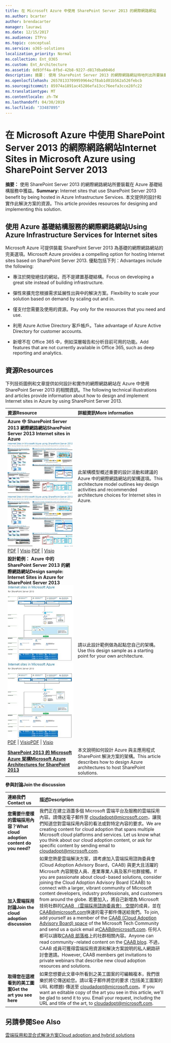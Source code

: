 ```yaml
---
title: 在 Microsoft Azure 中使用 SharePoint Server 2013 的網際網路網站
ms.author: bcarter
author: brendacarter
manager: laurawi
ms.date: 12/15/2017
ms.audience: ITPro
ms.topic: conceptual
ms.service: o365-solutions
localization_priority: Normal
ms.collection: Ent_O365
ms.custom: Ent_Architecture
ms.assetid: 0d93ff4a-8fbd-42b8-9227-d817dba0046d
description: 摘要： 使用 SharePoint Server 2013 的網際網路網站特地列出所要裝載在 Azure 基礎結構服務中。 本文提供的設計和實作此解決方案的資源。
ms.openlocfilehash: 26578133709959964e2f8ab1d01b562a526febcb
ms.sourcegitcommit: 85974a1891ac45286efa13cc76eefa3cce28fc22
ms.translationtype: MT
ms.contentlocale: zh-TW
ms.lasthandoff: 04/30/2019
ms.locfileid: "33487895"
---
```

# <a name="internet-sites-in-microsoft-azure-using-sharepoint-server-2013"></a><span data-ttu-id="1e037-104">在 Microsoft Azure 中使用 SharePoint Server 2013 的網際網路網站</span><span class="sxs-lookup"><span data-stu-id="1e037-104">Internet Sites in Microsoft Azure using SharePoint Server 2013</span></span>

 <span data-ttu-id="1e037-105">**摘要：** 使用 SharePoint Server 2013 的網際網路網站所要裝載在 Azure 基礎結構服務中獲益。</span><span class="sxs-lookup"><span data-stu-id="1e037-105">**Summary:** Internet sites that use SharePoint Server 2013 benefit by being hosted in Azure Infrastructure Services.</span></span> <span data-ttu-id="1e037-106">本文提供的設計和實作此解決方案的資源。</span><span class="sxs-lookup"><span data-stu-id="1e037-106">This article provides resources for designing and implementing this solution.</span></span>
  
## <a name="using-azure-infrastructure-services-for-internet-sites"></a><span data-ttu-id="1e037-107">使用 Azure 基礎結構服務的網際網路網站</span><span class="sxs-lookup"><span data-stu-id="1e037-107">Using Azure Infrastructure Services for Internet sites</span></span>

<span data-ttu-id="1e037-108">Microsoft Azure 可提供裝載 SharePoint Server 2013 為基礎的網際網路網站的完美選項。</span><span class="sxs-lookup"><span data-stu-id="1e037-108">Microsoft Azure provides a compelling option for hosting Internet sites based on SharePoint Server 2013.</span></span> <span data-ttu-id="1e037-109">優點包括下列：</span><span class="sxs-lookup"><span data-stu-id="1e037-109">Advantages include the following:</span></span>
  
- <span data-ttu-id="1e037-110">專注於開發絕佳的網站，而不是建置基礎結構。</span><span class="sxs-lookup"><span data-stu-id="1e037-110">Focus on developing a great site instead of building infrastructure.</span></span>
    
- <span data-ttu-id="1e037-111">彈性來擴充您根據需求延展性出與中的解決方案。</span><span class="sxs-lookup"><span data-stu-id="1e037-111">Flexibility to scale your solution based on demand by scaling out and in.</span></span>
    
- <span data-ttu-id="1e037-112">僅支付您需要及使用的資源。</span><span class="sxs-lookup"><span data-stu-id="1e037-112">Pay only for the resources that you need and use.</span></span>
    
- <span data-ttu-id="1e037-113">利用 Azure Active Directory 客戶帳戶。</span><span class="sxs-lookup"><span data-stu-id="1e037-113">Take advantage of Azure Active Directory for customer accounts.</span></span>
    
- <span data-ttu-id="1e037-114">新增不在 Office 365 中，例如深層報告和分析目前可用的功能。</span><span class="sxs-lookup"><span data-stu-id="1e037-114">Add features that are not currently available in Office 365, such as deep reporting and analytics.</span></span>
    
## <a name="resources"></a><span data-ttu-id="1e037-115">資源</span><span class="sxs-lookup"><span data-stu-id="1e037-115">Resources</span></span>

<span data-ttu-id="1e037-116">下列技術圖例和文章提供如何設計和實作的網際網路網站在 Azure 中使用 SharePoint Server 2013 的相關資訊。</span><span class="sxs-lookup"><span data-stu-id="1e037-116">The following technical illustrations and articles provide information about how to design and implement Internet sites in Azure by using SharePoint Server 2013.</span></span>
  
|<span data-ttu-id="1e037-117">**資源**</span><span class="sxs-lookup"><span data-stu-id="1e037-117">**Resource**</span></span>|<span data-ttu-id="1e037-118">**詳細資訊**</span><span class="sxs-lookup"><span data-stu-id="1e037-118">**More information**</span></span>|
|:-----|:-----|
|<span data-ttu-id="1e037-119">**Azure 中 SharePoint Server 2013 網際網路網站**</span><span class="sxs-lookup"><span data-stu-id="1e037-119">**SharePoint Server 2013 Internet sites in Azure**</span></span> <br/> <span data-ttu-id="1e037-120">[![Azure 中使用 SharePoint 的網際網路網站影像](media/MS-AZ-SPInternetSites.jpg)          ](https://go.microsoft.com/fwlink/p/?LinkId=392552)</span><span class="sxs-lookup"><span data-stu-id="1e037-120">[![Image of Internet sites in Azure using SharePoint](media/MS-AZ-SPInternetSites.jpg)          ](https://go.microsoft.com/fwlink/p/?LinkId=392552)</span></span> <br/> <span data-ttu-id="1e037-121">[PDF](https://go.microsoft.com/fwlink/p/?LinkId=392552) \| [           ](https://go.microsoft.com/fwlink/p/?LinkId=392551) [Visio](https://go.microsoft.com/fwlink/p/?LinkId=392551)  </span><span class="sxs-lookup"><span data-stu-id="1e037-121">[PDF](https://go.microsoft.com/fwlink/p/?LinkId=392552)  \| [          ](https://go.microsoft.com/fwlink/p/?LinkId=392551)[Visio](https://go.microsoft.com/fwlink/p/?LinkId=392551)</span></span> <br/> |<span data-ttu-id="1e037-122">此架構模型概述重要的設計活動和建議的 Azure 中的網際網路網站的架構選項。</span><span class="sxs-lookup"><span data-stu-id="1e037-122">This architecture model outlines key design activities and recommended architecture choices for Internet sites in Azure.</span></span>  <br/> |
|<span data-ttu-id="1e037-123">**設計範例： Azure 中的 SharePoint Server 2013 的網際網路網站**</span><span class="sxs-lookup"><span data-stu-id="1e037-123">**Design sample: Internet Sites in Azure for SharePoint Server 2013**</span></span> <br/> <span data-ttu-id="1e037-124">[![設計範例影像：Microsoft Azure for SharePoint 2013 中的網際網路網站](media/MS-AZ-InternetSitesDesignSample.jpg)          ](https://go.microsoft.com/fwlink/p/?LinkId=392549)</span><span class="sxs-lookup"><span data-stu-id="1e037-124">[![Image of the Design sample: Internet sites in Microsoft Azure for SharePoint 2013](media/MS-AZ-InternetSitesDesignSample.jpg)          ](https://go.microsoft.com/fwlink/p/?LinkId=392549)</span></span> <br/> <span data-ttu-id="1e037-125">[PDF](https://go.microsoft.com/fwlink/p/?LinkId=392549)  \| [Visio](https://go.microsoft.com/fwlink/p/?LinkId=392548)</span><span class="sxs-lookup"><span data-stu-id="1e037-125">[PDF](https://go.microsoft.com/fwlink/p/?LinkId=392549)  \| [Visio](https://go.microsoft.com/fwlink/p/?LinkId=392548)</span></span> <br/> |<span data-ttu-id="1e037-126">請以此設計範例做為起點您自己的架構。</span><span class="sxs-lookup"><span data-stu-id="1e037-126">Use this design sample as a starting point for your own architecture.</span></span>  <br/> |
|<span data-ttu-id="1e037-127">**[SharePoint 2013 的 Microsoft Azure 架構](microsoft-azure-architectures-for-sharepoint-2013.md)**</span><span class="sxs-lookup"><span data-stu-id="1e037-127">**[Microsoft Azure Architectures for SharePoint 2013](microsoft-azure-architectures-for-sharepoint-2013.md)**</span></span> <br/> |<span data-ttu-id="1e037-128">本文說明如何設計 Azure 與主應用程式 SharePoint 解決方案的架構。</span><span class="sxs-lookup"><span data-stu-id="1e037-128">This article describes how to design Azure architectures to host SharePoint solutions.</span></span>  <br/> |

   
<span data-ttu-id="1e037-129">**參與討論**</span><span class="sxs-lookup"><span data-stu-id="1e037-129">**Join the discussion**</span></span>

|<span data-ttu-id="1e037-130">**連絡我們**</span><span class="sxs-lookup"><span data-stu-id="1e037-130">**Contact us**</span></span>|<span data-ttu-id="1e037-131">**描述**</span><span class="sxs-lookup"><span data-stu-id="1e037-131">**Description**</span></span>|
|:-----|:-----|
|<span data-ttu-id="1e037-132">**您需要什麼樣的雲端採用內容？**</span><span class="sxs-lookup"><span data-stu-id="1e037-132">**What cloud adoption content do you need?**</span></span> <br/> |<span data-ttu-id="1e037-p104">我們正在建立涵蓋多個 Microsoft 雲端平台及服務的雲端採用內容。請傳送電子郵件至 [cloudadopt@microsoft.com](mailto:cloudadopt@microsoft.com?Subject=[Cloud%20Adoption%20Content%20Feedback]:%20)，讓我們知道您對雲端採用內容的看法或對特定內容的要求。</span><span class="sxs-lookup"><span data-stu-id="1e037-p104">We are creating content for cloud adoption that spans multiple Microsoft cloud platforms and services. Let us know what you think about our cloud adoption content, or ask for specific content by sending email to [cloudadopt@microsoft.com](mailto:cloudadopt@microsoft.com?Subject=[Cloud%20Adoption%20Content%20Feedback]:%20).  </span></span><br/> |
|<span data-ttu-id="1e037-135">**加入雲端採用討論**</span><span class="sxs-lookup"><span data-stu-id="1e037-135">**Join the cloud adoption discussion**</span></span> <br/> |<span data-ttu-id="1e037-136">如果您熱愛雲端解決方案，請考慮加入雲端採用諮詢委員會 (Cloud Adoption Advisory Board，CAAB) 與更大且活躍的 Microsoft 內容開發人員、產業專業人員及客戶社群接觸。</span><span class="sxs-lookup"><span data-stu-id="1e037-136">If you are passionate about cloud-based solutions, consider joining the Cloud Adoption Advisory Board (CAAB) to connect with a larger, vibrant community of Microsoft content developers, industry professionals, and customers from around the globe.</span></span> <span data-ttu-id="1e037-137">若要加入，將自己新增為 Microsoft 技術社群的[CAAB （雲端採用諮詢委員會） 空間](https://aka.ms/caab)的成員，並在[CAAB@microsoft.com](mailto:caab@microsoft.com?Subject=I%20just%20joined%20the%20Cloud%20Adoption%20Advisory%20Board!)快速的電子郵件傳送給我們。</span><span class="sxs-lookup"><span data-stu-id="1e037-137">To join, add yourself as a member of the [CAAB (Cloud Adoption Advisory Board) space](https://aka.ms/caab) of the Microsoft Tech Community and send us a quick email at[CAAB@microsoft.com](mailto:caab@microsoft.com?Subject=I%20just%20joined%20the%20Cloud%20Adoption%20Advisory%20Board!).</span></span> <span data-ttu-id="1e037-138">任何人都可以讀取[CAAB 部落格](https://blogs.technet.com/b/solutions_advisory_board/)上的社群相關內容。</span><span class="sxs-lookup"><span data-stu-id="1e037-138">Anyone can read community-related content on the [CAAB blog](https://blogs.technet.com/b/solutions_advisory_board/).</span></span> <span data-ttu-id="1e037-139">不過，CAAB 成員可獲得雲端採用資源和解決方案說明的私人網路研討會邀請。</span><span class="sxs-lookup"><span data-stu-id="1e037-139">However, CAAB members get invitations to private webinars that describe new cloud adoption resources and solutions.</span></span>  <br/> |
|<span data-ttu-id="1e037-140">**取得您在這裡看到的美工圖案**</span><span class="sxs-lookup"><span data-stu-id="1e037-140">**Get the art you see here**</span></span> <br/> |<span data-ttu-id="1e037-p106">如果您想要此文章中所看到之美工圖案的可編輯複本，我們很樂於將它傳送給您。請以電子郵件將您的要求 (包括美工圖案的 URL 和標題) 傳送至 [cloudadopt@microsoft.com](mailto:cloudadopt@microsoft.com?subject=[Art%20Request]:%20)。</span><span class="sxs-lookup"><span data-stu-id="1e037-p106">If you want an editable copy of the art you see in this article, we'll be glad to send it to you. Email your request, including the URL and title of the art, to [cloudadopt@microsoft.com](mailto:cloudadopt@microsoft.com?subject=[Art%20Request]:%20).  </span></span><br/> |
   
## <a name="see-also"></a><span data-ttu-id="1e037-143">另請參閱</span><span class="sxs-lookup"><span data-stu-id="1e037-143">See Also</span></span>

[<span data-ttu-id="1e037-144">雲端採用和混合式解決方案</span><span class="sxs-lookup"><span data-stu-id="1e037-144">Cloud adoption and hybrid solutions</span></span>](cloud-adoption-and-hybrid-solutions.md)



